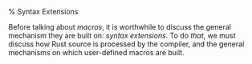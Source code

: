% Syntax Extensions

Before talking about *macros*, it is worthwhile to discuss the general mechanism they are built on: *syntax extensions*.  To do *that*, we must discuss how Rust source is processed by the compiler, and the general mechanisms on which user-defined macros are built.
